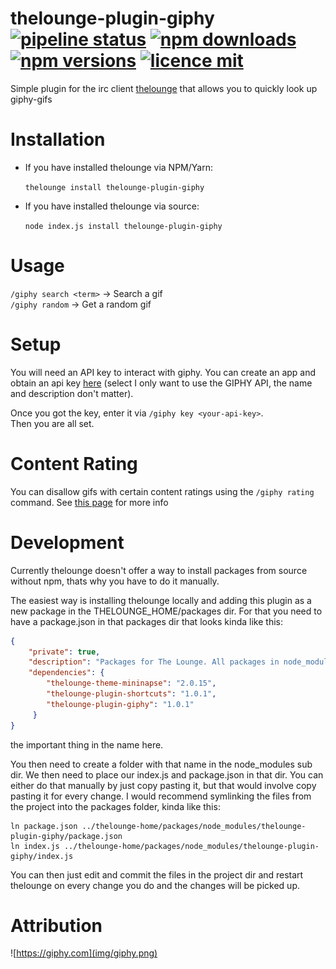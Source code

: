 # thelounge-plugin-giphy [![pipeline status](https://img.shields.io/gitlab/pipeline/MiniDigger/thelounge-plugin-giphy/master.svg?style=for-the-badge)](https://gitlab.com/MiniDigger/thelounge-plugin-giphy/pipelines) [![npm downloads](https://img.shields.io/npm/dt/thelounge-plugin-giphy.svg?style=for-the-badge)](https://www.npmjs.com/package/thelounge-plugin-giphy) [![npm versions](https://img.shields.io/npm/v/thelounge-plugin-giphy.svg?style=for-the-badge)](https://www.npmjs.com/package/thelounge-plugin-giphy) [![licence mit](https://img.shields.io/github/license/MiniDigger/thelounge-plugin-giphy.svg?style=for-the-badge)](https://github.com/MiniDigger/thelounge-plugin-giphy/blob/master/LICENSE)

Simple plugin for the irc client [thelounge](https://thelounge.chat) that allows you to quickly look up giphy-gifs

# Installation

- If you have installed thelounge via NPM/Yarn:

   `thelounge install thelounge-plugin-giphy`
- If you have installed thelounge via source:

   `node index.js install thelounge-plugin-giphy`

# Usage

`/giphy search <term>` -> Search a gif  
`/giphy random` -> Get a random gif

# Setup

You will need an API key to interact with giphy. You can create an app and obtain an api key [here](https://developers.giphy.com/dashboard/?create=true)
(select I only want to use the GIPHY API, the name and description don't matter).

Once you got the key, enter it via `/giphy key <your-api-key>`.  
Then you are all set.

# Content Rating

You can disallow gifs with certain content ratings using the `/giphy rating` command.
See [this page](https://developers.giphy.com/docs/optional-settings#rating) for more info

# Development

Currently thelounge doesn't offer a way to install packages from source without npm, 
thats why you have to do it manually.

The easiest way is installing thelounge locally and adding this plugin as a new package in the THELOUNGE_HOME/packages dir.
For that you need to have a package.json in that packages dir that looks kinda like this:
```json
{
    "private": true,
    "description": "Packages for The Lounge. All packages in node_modules directory will be automatically loaded.",
    "dependencies": {
        "thelounge-theme-mininapse": "2.0.15",
        "thelounge-plugin-shortcuts": "1.0.1",
        "thelounge-plugin-giphy": "1.0.1"
     }
}
```
the important thing in the name here.

You then need to create a folder with that name in the node_modules sub dir.
We then need to place our index.js and package.json in that dir. 
You can either do that manually by just copy pasting it, but that would involve copy pasting it for every change.
I would recommend symlinking the files from the project into the packages folder, kinda like this:
```
ln package.json ../thelounge-home/packages/node_modules/thelounge-plugin-giphy/package.json
ln index.js ../thelounge-home/packages/node_modules/thelounge-plugin-giphy/index.js
```
You can then just edit and commit the files in the project dir and restart thelounge
 on every change you do and the changes will be picked up.
 
# Attribution

![https://giphy.com](img/giphy.png)